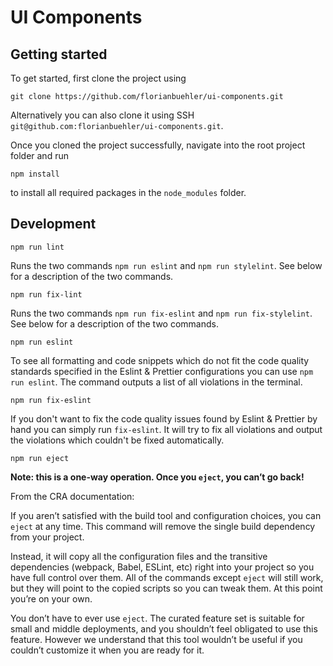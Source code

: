 # UI Components

## Getting started

To get started, first clone the project using
```shell script
git clone https://github.com/florianbuehler/ui-components.git
```
Alternatively you can also clone it using SSH `git@github.com:florianbuehler/ui-components.git`.

Once you cloned the project successfully, navigate into the root project folder and run
```shell script
npm install
```
to install all required packages in the `node_modules` folder.


## Development

```shell script
npm run lint
```
Runs the two commands `npm run eslint` and `npm run stylelint`. See below for a description of the two commands.

```shell script
npm run fix-lint
```
Runs the two commands `npm run fix-eslint` and `npm run fix-stylelint`. See below for a description of the two commands.

```shell script
npm run eslint
```
To see all formatting and code snippets which do not fit the code quality standards specified in the Eslint & Prettier configurations you can use `npm run eslint`. The command outputs a list of all violations in the terminal.

```shell script
npm run fix-eslint
```
If you don't want to fix the code quality issues found by Eslint & Prettier by hand you can simply run `fix-eslint`.
It will try to fix all violations and output the violations which couldn't be fixed automatically.

```shell script
npm run eject
```
**Note: this is a one-way operation. Once you `eject`, you can’t go back!**

From the CRA documentation:

If you aren’t satisfied with the build tool and configuration choices, you can `eject` at any time. This command will remove the single build dependency from your project.

Instead, it will copy all the configuration files and the transitive dependencies (webpack, Babel, ESLint, etc) right into your project so you have full control over them. All of the commands except `eject` will still work, but they will point to the copied scripts so you can tweak them. At this point you’re on your own.

You don’t have to ever use `eject`. The curated feature set is suitable for small and middle deployments, and you shouldn’t feel obligated to use this feature. However we understand that this tool wouldn’t be useful if you couldn’t customize it when you are ready for it.
